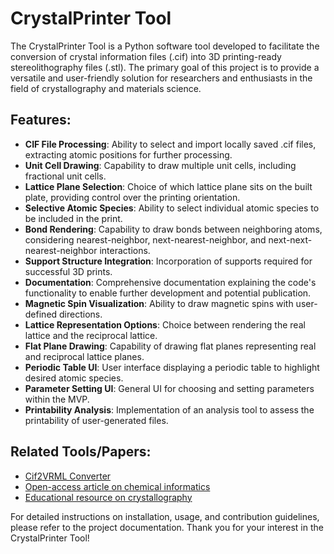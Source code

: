 # CrystalPrinter Tool

The CrystalPrinter Tool is a Python software tool developed to facilitate the conversion of crystal information files (.cif) into 3D printing-ready stereolithography files (.stl). The primary goal of this project is to provide a versatile and user-friendly solution for researchers and enthusiasts in the field of crystallography and materials science.

## Features:
- **CIF File Processing**: Ability to select and import locally saved .cif files, extracting atomic positions for further processing.
- **Unit Cell Drawing**: Capability to draw multiple unit cells, including fractional unit cells.
- **Lattice Plane Selection**: Choice of which lattice plane sits on the built plate, providing control over the printing orientation.
- **Selective Atomic Species**: Ability to select individual atomic species to be included in the print.
- **Bond Rendering**: Capability to draw bonds between neighboring atoms, considering nearest-neighbor, next-nearest-neighbor, and next-next-nearest-neighbor interactions.
- **Support Structure Integration**: Incorporation of supports required for successful 3D prints.
- **Documentation**: Comprehensive documentation explaining the code's functionality to enable further development and potential publication.
- **Magnetic Spin Visualization**: Ability to draw magnetic spins with user-defined directions.
- **Lattice Representation Options**: Choice between rendering the real lattice and the reciprocal lattice.
- **Flat Plane Drawing**: Capability of drawing flat planes representing real and reciprocal lattice planes.
- **Periodic Table UI**: User interface displaying a periodic table to highlight desired atomic species.
- **Parameter Setting UI**: General UI for choosing and setting parameters within the MVP.
- **Printability Analysis**: Implementation of an analysis tool to assess the printability of user-generated files.

## Related Tools/Papers:
- [Cif2VRML Converter](http://cad4.cpac.washington.edu/Cif2VRMLHome/Cif2VRML.htm)
- [Open-access article on chemical informatics](https://jcheminf.biomedcentral.com/articles/10.1186/s13321-016-0181-z)
- [Educational resource on crystallography](https://pubs.acs.org/doi/10.1021/acs.jchemed.2c00907)

For detailed instructions on installation, usage, and contribution guidelines, please refer to the project documentation. Thank you for your interest in the CrystalPrinter Tool!
